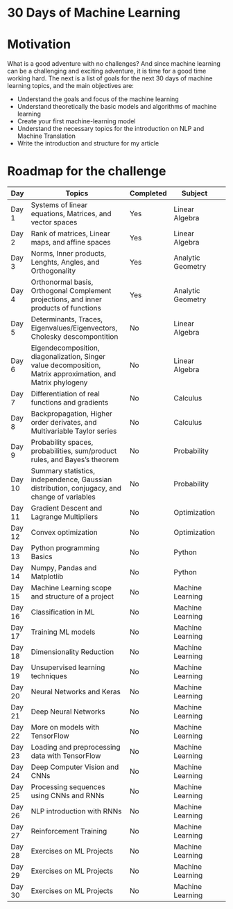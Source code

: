 # 30 Days of Machine Learning

# Motivation

What is a good adventure with no challenges? And since machine learning can be a challenging and exciting adventure, it is time for a good time working hard. The next is a list of goals for the next 30 days of machine learning topics, and the main objectives are:

- Understand the goals and focus of the machine learning
- Understand theoretically the basic models and algorithms of machine learning
- Create your first machine-learning model
- Understand the necessary topics for the introduction on NLP and Machine Translation
- Write the introduction and structure for my article

# Roadmap for the challenge

 | Day    | Topics                                                                                                      | Completed | Subject           |     |
 | ------ | ----------------------------------------------------------------------------------------------------------- | --------- | ----------------- | --- |
 | Day 1  | Systems of linear equations, Matrices, and vector spaces                                                    | Yes        | Linear Algebra    |
 | Day 2  | Rank of matrices, Linear maps, and affine spaces                                                            | Yes        | Linear Algebra    |
 | Day 3  | Norms, Inner products, Lenghts, Angles, and Orthogonality                                                   | Yes        | Analytic Geometry |
 | Day 4  | Orthonormal basis, Orthogonal Complement projections, and inner products of functions                       | Yes       | Analytic Geometry |
 | Day 5  | Determinants, Traces, Eigenvalues/Eigenvectors, Cholesky descompontition                                    | No        | Linear Algebra    |
 | Day 6  | Eigendecomposition, diagonalization, Singer value decomposition, Matrix approximation, and Matrix phylogeny | No        | Linear Algebra    |
 | Day 7  | Differentiation of real functions and gradients                                                             | No        | Calculus          |     |
 | Day 8  | Backpropagation, Higher order derivates, and Multivariable Taylor series                                    | No        | Calculus          |     |
 | Day 9  | Probability spaces, probabilities, sum/product rules, and Bayes’s theorem                                   | No        | Probability       |     |
 | Day 10 | Summary statistics, independence, Gaussian distribution, conjugacy, and change of variables                 | No        | Probability       |     |
 | Day 11 | Gradient Descent and Lagrange Multipliers                                                                   | No        | Optimization      |
 | Day 12 | Convex optimization                                                                                         | No        | Optimization      |
 | Day 13 | Python programming Basics                                                                                   | No        | Python            |     |
 | Day 14 | Numpy, Pandas and Matplotlib                                                                                | No        | Python            |     |
 | Day 15 | Machine Learning scope and structure of a project                                                           | No        | Machine Learning  |
 | Day 16 | Classification in ML                                                                                        | No        | Machine Learning  |
 | Day 17 | Training ML models                                                                                          | No        | Machine Learning  |
 | Day 18 | Dimensionality Reduction                                                                                    | No        | Machine Learning  |
 | Day 19 | Unsupervised learning techniques                                                                            | No        | Machine Learning  |
 | Day 20 | Neural Networks and Keras                                                                                   | No        | Machine Learning  |
 | Day 21 | Deep Neural Networks                                                                                        | No        | Machine Learning  |
 | Day 22 | More on models with TensorFlow                                                                              | No        | Machine Learning  |
 | Day 23 | Loading and preprocessing data with TensorFlow                                                              | No        | Machine Learning  |
 | Day 24 | Deep Computer Vision and CNNs                                                                               | No        | Machine Learning  |
 | Day 25 | Processing sequences using CNNs and RNNs                                                                    | No        | Machine Learning  |
 | Day 26 | NLP introduction with RNNs                                                                                  | No        | Machine Learning  |
 | Day 27 | Reinforcement Training                                                                                      | No        | Machine Learning  |
 | Day 28 | Exercises on ML Projects                                                                                    | No        | Machine Learning  |
 | Day 29 | Exercises on ML Projects                                                                                    | No        | Machine Learning  |
 | Day 30 | Exercises on ML Projects                                                                                    | No        | Machine Learning  |
